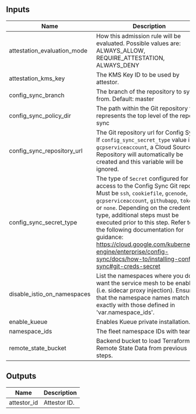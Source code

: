 <!-- BEGINNING OF PRE-COMMIT-TERRAFORM DOCS HOOK -->
## Inputs

| Name | Description | Type | Default | Required |
|------|-------------|------|---------|:--------:|
| attestation\_evaluation\_mode | How this admission rule will be evaluated. Possible values are: ALWAYS\_ALLOW, REQUIRE\_ATTESTATION, ALWAYS\_DENY | `string` | `"ALWAYS_ALLOW"` | no |
| attestation\_kms\_key | The KMS Key ID to be used by attestor. | `string` | `""` | no |
| config\_sync\_branch | The branch of the repository to sync from. Default: master | `string` | `"master"` | no |
| config\_sync\_policy\_dir | The path within the Git repository that represents the top level of the repo to sync | `string` | `null` | no |
| config\_sync\_repository\_url | The Git repository url for Config Sync. If `config_sync_secret_type` value is `gcpserviceaccount`, a Cloud Source Repository will automatically be created and this variable will be ignored. | `string` | `""` | no |
| config\_sync\_secret\_type | The type of `Secret` configured for access to the Config Sync Git repo. Must be `ssh`, `cookiefile`, `gcenode`, `gcpserviceaccount`, `githubapp`, `token`, or `none`. Depending on the credential type, additional steps must be executed prior to this step. Refer to the following documentation for guidance: https://cloud.google.com/kubernetes-engine/enterprise/config-sync/docs/how-to/installing-config-sync#git-creds-secret | `string` | `"gcpserviceaccount"` | no |
| disable\_istio\_on\_namespaces | List the namespaces where you don't want the service mesh to be enabled (i.e. sidecar proxy injection). Ensure that the namespace names match exactly with those defined in 'var.namespace\_ids'. | `list(string)` | `[]` | no |
| enable\_kueue | Enables Kueue private installation. | `bool` | `false` | no |
| namespace\_ids | The fleet namespace IDs with team | `map(string)` | n/a | yes |
| remote\_state\_bucket | Backend bucket to load Terraform Remote State Data from previous steps. | `string` | n/a | yes |

## Outputs

| Name | Description |
|------|-------------|
| attestor\_id | Attestor ID. |

<!-- END OF PRE-COMMIT-TERRAFORM DOCS HOOK -->
